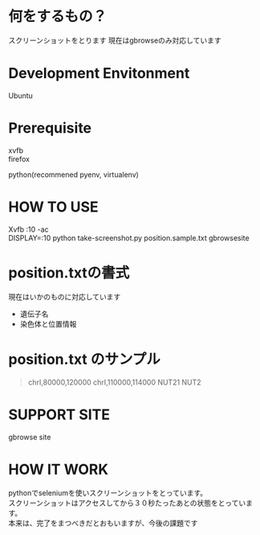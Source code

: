何をするもの？
=============
スクリーンショットをとります 
現在はgbrowseのみ対応しています 

Development Envitonment
=======================
Ubuntu

Prerequisite
============

xvfb  
firefox

python(recommened pyenv, virtualenv)

HOW TO USE
==========
Xvfb :10 -ac  
DISPLAY=:10 python take-screenshot.py position.sample.txt gbrowsesite

position.txtの書式
=================
現在はいかのものに対応しています
+ 遺伝子名
+ 染色体と位置情報

position.txt のサンプル
======================
> chrI,80000,120000
> chrI,110000,114000
> NUT21
> NUT2



SUPPORT SITE
============
gbrowse site

HOW IT WORK
===========
pythonでseleniumを使いスクリーンショットをとっています。  
スクリーンショットはアクセスしてから３０秒たったあとの状態をとっています。  
本来は、完了をまつべきだとおもいますが、今後の課題です
